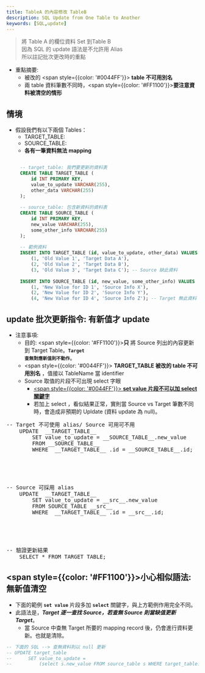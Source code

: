 ```yaml
---
title: TableA 的內容修改 TableB
description: SQL Update from One Table to Another
keywords: [SQL,update]
---
```


> 將 Table A 的欄位資料 Set 到Table B  
> 因為 SQL 的 update 語法是不允許用 Alias  
> 所以註記批次更改時的重點  

* 重點摘要: 
    * 被改的 <span style={{color: '#0044FF'}}> __table 不可用別名__ </span>
    * 兩 table 資料筆數不同時，<span style={{color: '#FF1100'}}>__要注意資料被清空的情形__</span>  

## 情境
* 假設我們有以下兩個 Tables：
    * TARGET_TABLE:  
    * SOURCE_TABLE:  
    * __各有一筆資料無法 mapping__  

```sql

     -- target_table: 我們要更新的資料表
     CREATE TABLE TARGET_TABLE (
         id INT PRIMARY KEY,
         value_to_update VARCHAR(255),
         other_data VARCHAR(255)
     );
    
     -- source_table: 包含新資料的資料表
     CREATE TABLE SOURCE_TABLE (
         id INT PRIMARY KEY,
         new_value VARCHAR(255),
         some_other_info VARCHAR(255)
     );
    
     -- 範例資料
     INSERT INTO TARGET_TABLE (id, value_to_update, other_data) VALUES
         (1, 'Old Value 1', 'Target Data A'),
         (2, 'Old Value 2', 'Target Data B'),
         (3, 'Old Value 3', 'Target Data C'); -- Source 缺此資料
    
     INSERT INTO SOURCE_TABLE (id, new_value, some_other_info) VALUES
         (1, 'New Value for ID 1', 'Source Info X'),
         (2, 'New Value for ID 2', 'Source Info Y'),
         (4, 'New Value for ID 4', 'Source Info Z'); -- Target 無此資料

```

## update 批次更新指令: 有新值才 update
* 注意事項: 
    * 目的: <span style={{color: '#FF1100'}}>__只__</span> 將 Source 列出的內容更新到 Target Table。<code>__Target 查無對應新值則不動作__</code>。
    * <span style={{color: '#0044FF'}}> __TARGET_TABLE 被改的 table 不可用別名__ </span>，值接以 TableName 當 identifier  
    * Source 取值的片段不可出現 select 字眼
        * [<span style={{color: '#0044FF'}}> __set value 片段不可以加 select 關鍵字__ </span>](#update_to_null)
        * 若加上 select ，看似結果正常，實則當 Source vs Target 筆數不同時，會造成非預期的 Upldate \(資料 update 為  null)。

<pre>
-- Target 不可使用 alias/ Source 可用可不用
&nbsp;&nbsp;&nbsp;&nbsp;UPDATE <span style={{color: '#0044FF'}}> __TARGET_TABLE__ </span>
&nbsp;&nbsp;&nbsp;&nbsp;&nbsp;&nbsp;&nbsp;&nbsp;SET value_to_update = <span style={{color: '#FF1100'}}>__SOURCE_TABLE__</span>.new_value
&nbsp;&nbsp;&nbsp;&nbsp;&nbsp;&nbsp;&nbsp;&nbsp;FROM <span style={{color: '#FF1100'}}>__SOURCE_TABLE__</span>
&nbsp;&nbsp;&nbsp;&nbsp;&nbsp;&nbsp;&nbsp;&nbsp;WHERE <span style={{color: '#0044FF'}}> __TARGET_TABLE__ </span>.id = <span style={{color: '#FF1100'}}>__SOURCE_TABLE__</span>.id;
<br/>
<br/>
    
-- Source 可採用 alias
&nbsp;&nbsp;&nbsp;&nbsp;UPDATE <span style={{color: '#0044FF'}}> __TARGET_TABLE__ </span>
&nbsp;&nbsp;&nbsp;&nbsp;&nbsp;&nbsp;&nbsp;&nbsp;SET value_to_update = <span style={{color: '#FF1100'}}>__src__</span>.new_value
&nbsp;&nbsp;&nbsp;&nbsp;&nbsp;&nbsp;&nbsp;&nbsp;FROM SOURCE_TABLE <span style={{color: '#FF1100'}}>__src__</span>
&nbsp;&nbsp;&nbsp;&nbsp;&nbsp;&nbsp;&nbsp;&nbsp;WHERE <span style={{color: '#0044FF'}}> __TARGET_TABLE__ </span>.id = <span style={{color: '#FF1100'}}>__src__</span>.id;
<br/>
<br/>

-- 驗證更新結果
&nbsp;&nbsp;&nbsp;&nbsp;SELECT * FROM TARGET_TABLE;  
</pre>


##  <span style={{color: '#FF1100'}}>__小心相似語法__</span>: 無新值清空 <span id="update_to_null">&nbsp;</span>
* 下面的範例 <code>__set value__</code> 片段多加 <code>__select__</code> 關鍵字，與上方範例作用完全不同。
* 此語法是，___Target 逐一查找 Source，若查無 Source 則當缺值更新 Target___。
    * 當 Source 中查無 Target 所要的 mapping record 後，仍會進行資料更新。也就是清除。

```sql 
-- 下面的 SQL --> 查無資料則以 null 更新
-- UPDATE target_table 
--      SET value_to_update = 
--          (select s.new_value FROM source_table s WHERE target_table.id = s.id) ; -- 查無資料則以 null 更新
```